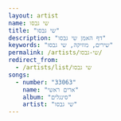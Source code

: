 ```yaml
---
layout: artist
name: שי גבסו
title: "שי גבסו"
description: "דף האמן שי גבסו"
keywords: "שירים, מוזיקה, שי גבסו"
permalink: /artists/שי-גבסו/
redirect_from:
  - /artists/list/שי גבסו
songs:
  - number: "33063"
    name: "ארים ראשי"
    album: "סינגלים"
    artist: "שי גבסו"
---
```

